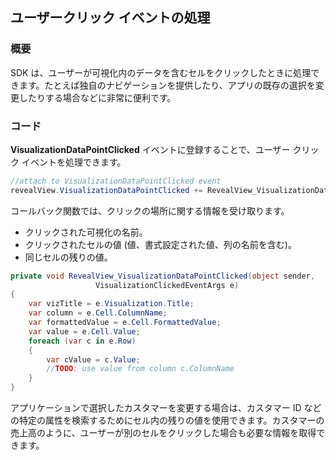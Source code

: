 ## ユーザークリック イベントの処理

### 概要

SDK は、ユーザーが可視化内のデータを含むセルをクリックしたときに処理できます。たとえば独自のナビゲーションを提供したり、アプリの既存の選択を変更したりする場合などに非常に便利です。

### コード

__VisualizationDataPointClicked__ イベントに登録することで、ユーザー クリック イベントを処理できます。

``` csharp
//attach to VisualizationDataPointClicked event
revealView.VisualizationDataPointClicked += RevealView_VisualizationDataPointClicked;
```

コールバック関数では、クリックの場所に関する情報を受け取ります。
  - クリックされた可視化の名前。
  - クリックされたセルの値 (値、書式設定された値、列の名前を含む)。
  - 同じセルの残りの値。

<!-- end list -->

``` csharp
private void RevealView_VisualizationDataPointClicked(object sender,
                   VisualizationClickedEventArgs e)
{
    var vizTitle = e.Visualization.Title;
    var column = e.Cell.ColumnName;
    var formattedValue = e.Cell.FormattedValue;
    var value = e.Cell.Value;
    foreach (var c in e.Row)
    {
        var cValue = c.Value;
        //TODO: use value from column c.ColumnName
    }
}
```

アプリケーションで選択したカスタマーを変更する場合は、カスタマー ID などの特定の属性を検索するためにセル内の残りの値を使用できます。カスタマーの売上高のように、ユーザーが別のセルをクリックした場合も必要な情報を取得できます。

